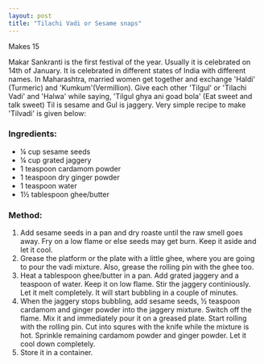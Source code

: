 ```yaml
---
layout: post
title: "Tilachi Vadi or Sesame snaps"
---
```



Makes 15

Makar Sankranti is the first festival of the year. Usually it is celebrated on 14th of January. It is celebrated in different states of India with different names. In Maharashtra, married women get together and exchange 'Haldi' (Turmeric) and 'Kumkum'(Vermillion). Give each other 'Tilgul' or 'Tilachi Vadi' and 'Halwa' while saying, 'Tilgul ghya ani goad bola' (Eat sweet and talk sweet)  Til is sesame and Gul is jaggery. Very simple recipe to make 'Tilvadi' is given below:

### Ingredients:
* ¼ cup sesame seeds
* ¼ cup grated jaggery
* 1 teaspoon cardamom powder
* 1 teaspoon dry ginger powder
* 1 teaspoon water
* 1½ tablespoon ghee/butter

### Method:
1. Add sesame seeds in a pan and dry roaste until the raw smell goes away. Fry on a low flame or else seeds may get burn. Keep it aside and let it cool.
2. Grease the platform or the plate with a little ghee, where you are going to pour the vadi mixture. Also, grease the rolling pin with the ghee too. 
3. Heat a tablespoon ghee/butter in a pan. Add grated jaggery and a teaspoon of water. Keep it on low flame. Stir the jaggery continiously. Let it melt completely. It will start bubbling in a couple of minutes. 
4. When the jaggery stops bubbling, add sesame seeds, ½ teaspoon cardamom and ginger powder into the jaggery mixture. Switch off the flame. Mix it and immediately pour it on a greased plate. Start rolling with the rolling pin. Cut into squres with the knife while the mixture is hot. Sprinkle remaining cardamom powder and ginger powder. Let it cool down completely. 
5. Store it in a container.
